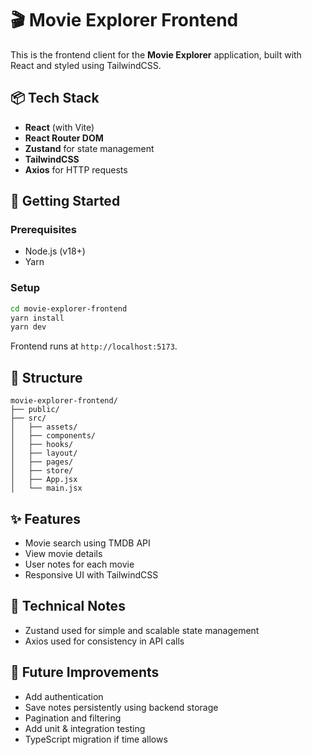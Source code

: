 # 🎬 Movie Explorer Frontend

This is the frontend client for the **Movie Explorer** application, built with React and styled using TailwindCSS.

## 📦 Tech Stack
- **React** (with Vite)
- **React Router DOM**
- **Zustand** for state management
- **TailwindCSS**
- **Axios** for HTTP requests

## 🚀 Getting Started

### Prerequisites
- Node.js (v18+)
- Yarn

### Setup

```bash
cd movie-explorer-frontend
yarn install
yarn dev
```

Frontend runs at `http://localhost:5173`.

## 📁 Structure

```
movie-explorer-frontend/
├── public/
├── src/
│   ├── assets/
│   ├── components/
│   ├── hooks/
│   ├── layout/
│   ├── pages/
│   ├── store/
│   ├── App.jsx
│   └── main.jsx
```

## ✨ Features
- Movie search using TMDB API
- View movie details
- User notes for each movie
- Responsive UI with TailwindCSS

## 🧠 Technical Notes
- Zustand used for simple and scalable state management
- Axios used for consistency in API calls

## 🔮 Future Improvements
- Add authentication
- Save notes persistently using backend storage
- Pagination and filtering
- Add unit & integration testing
- TypeScript migration if time allows